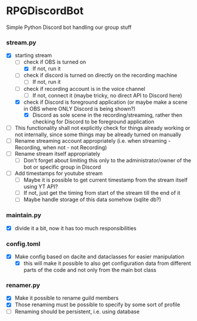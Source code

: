 # RPGDiscordBot
Simple Python Discord bot handling our group stuff

### stream.py
- [x] starting stream
  - [ ] check if OBS is turned on
    - [x] If not, run it
  - [ ] check if discord is turned on directly on the recording machine
    - [ ] If not, run it
  - [ ] check if recording account is in the voice channel
    - [ ] If not, connect it (maybe tricky, no direct API to Discord here)
  - [x] check if Discord is foreground application (or maybe make a scene in OBS where ONLY Discord is being shown?)
    - [x] Discord as sole scene in the recording/streaming, rather then checking for Discord to be foreground
      application
- [ ] This functionality shall not explicitly check for things already working or not internally, since some things may
  be already turned on manually
- [ ] Rename streaming account appropriately (i.e. when streaming - Recording, when not - not Recording)
- [ ] Rename stream itself appropriately
  - [ ] Don't forget about limiting this only to the administrator/owner of the bot or specific group in Discord
- [ ] Add timestamps for youtube stream
  - [ ] Maybe it is possible to get current timestamp from the stream itself using YT API?
  - [ ] If not, just get the timing from start of the stream till the end of it
  - [ ] Maybe handle storage of this data somehow (sqlite db?)

### maintain.py

- [x] divide it a bit, now it has too much responsibilities

### config.toml

- [x] Make config based on dacite and dataclasses for easier manipulation
  - [x] this will make it possible to also get configuration data from different parts of the code and not only from the
    main bot class

### renamer.py

- [x] Make it possible to rename guild members
- [x] Those renaming must be possible to specify by some sort of profile
- [ ] Renaming should be persistent, i.e. using database 
